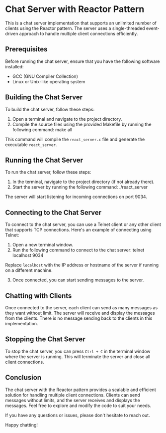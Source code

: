 # Chat Server with Reactor Pattern

This is a chat server implementation that supports an unlimited number of clients using the Reactor pattern.
The server uses a single-threaded event-driven approach to handle multiple client connections efficiently.

## Prerequisites

Before running the chat server, ensure that you have the following software installed:

- GCC (GNU Compiler Collection)
- Linux or Unix-like operating system

## Building the Chat Server

To build the chat server, follow these steps:

1. Open a terminal and navigate to the project directory.
2. Compile the source files using the provided Makefile by running the following command: make all


This command will compile the `react_server.c` file and generate the executable `react_server`.

## Running the Chat Server

To run the chat server, follow these steps:

1. In the terminal, navigate to the project directory (if not already there).
2. Start the server by running the following command: ./react_server

The server will start listening for incoming connections on port 9034.

## Connecting to the Chat Server

To connect to the chat server, you can use a Telnet client or any other client that supports TCP connections. Here's an example of connecting using Telnet:

1. Open a new terminal window.
2. Run the following command to connect to the chat server: telnet localhost 9034

Replace `localhost` with the IP address or hostname of the server if running on a different machine.

3. Once connected, you can start sending messages to the server.

## Chatting with Clients

Once connected to the server, each client can send as many messages as they want without limit. The server will receive and display the messages from the clients. There is no message sending back to the clients in this implementation.

## Stopping the Chat Server

To stop the chat server, you can press `Ctrl + C` in the terminal window where the server is running. This will terminate the server and close all client connections.

## Conclusion

The chat server with the Reactor pattern provides a scalable and efficient solution for handling multiple client connections. Clients can send messages without limits, and the server receives and displays the messages. Feel free to explore and modify the code to suit your needs.

If you have any questions or issues, please don't hesitate to reach out.

Happy chatting!







